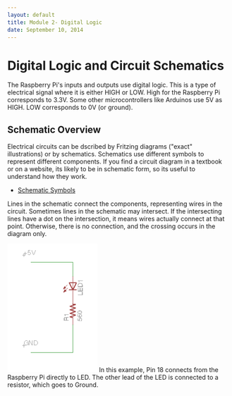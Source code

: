 ```yaml
---
layout: default
title: Module 2- Digital Logic
date: September 10, 2014
---
```



# Digital Logic and Circuit Schematics
The Raspberry Pi's inputs and outputs use digital logic. This is a type of electrical signal where it is either HIGH or LOW. High for the Raspberry Pi corresponds to 3.3V. Some other microcontrollers like Arduinos use 5V as HIGH. LOW corresponds to 0V (or ground). 

## Schematic Overview
Electrical circuits can be dscribed by Fritzing diagrams ("exact" illustrations) or by schematics. Schematics use different symbols to represent different components. If you find a circuit diagram in a textbook or on a website, its likely to be in schematic form, so its useful to understand how they work.

* [Schematic Symbols](http://www.rapidtables.com/electric/electrical_symbols.htm)


Lines in the schematic connect the components, representing wires in the circuit. Sometimes lines in the schematic may intersect. If the intersecting lines have a dot on the intersection, it means wires actually connect at that point. Otherwise, there is no connection, and the crossing occurs in the diagram only.

![LED Schematic](/session2/LEDSchematic.png)
In this example, Pin 18 connects from the Raspberry Pi directly to LED. The other lead of the LED is connected to a resistor, which goes to Ground.

